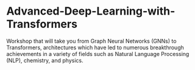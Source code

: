 # Advanced-Deep-Learning-with-Transformers
Workshop that will take you from Graph Neural Networks (GNNs) to Transformers, architectures which have led to numerous breakthrough achievements in a variety of fields such as Natural Language Processing (NLP), chemistry, and physics.
